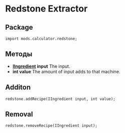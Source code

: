 # Redstone Extractor

## Package
```zenscript
import mods.calculator.redstone;
```

## Методы

- **[IIngredient](/Vanilla/Variable_Types/IIngredient/) input** The input.
- **int value** The amount of input adds to that machine.


## Additon
```zenscript
redstone.addRecipe(IIngredient input, int value);
```

## Removal
```zenscript
redstone.removeRecipe(IIngredient input);
```
